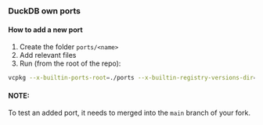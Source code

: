 ### DuckDB own ports

#### How to add a new port

1. Create the folder `ports/<name>`
2. Add relevant files
3. Run (from the root of the repo):
```bash
vcpkg --x-builtin-ports-root=./ports --x-builtin-registry-versions-dir=./versions x-add-version <name> --verbose
```


#### NOTE:
To test an added port, it needs to merged into the `main` branch of your fork.
